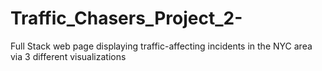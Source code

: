 # Traffic_Chasers_Project_2-
Full Stack web page displaying traffic-affecting incidents in the NYC area via 3 different visualizations
